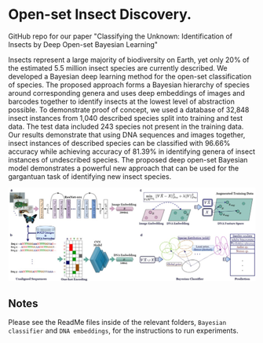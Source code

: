 # Open-set Insect Discovery.

GitHub repo for our paper "Classifying the Unknown: Identification of Insects by Deep Open-set Bayesian Learning" 

Insects represent a large majority of biodiversity on Earth, yet only 20\% of the estimated 5.5 million insect species are currently described. We developed a Bayesian deep learning method for the open-set classification of species. The proposed approach forms a Bayesian hierarchy of species around corresponding genera and uses deep embeddings of images and barcodes together to identify insects at the lowest level of abstraction possible. To demonstrate proof of concept, we used a database of 32,848 insect instances from 1,040 described species split into training and test data. The test data included 243 species not present in the training data. Our results demonstrate that using DNA sequences and images together, insect instances of described species can be classified with 96.66% accuracy while achieving accuracy of 81.39% in identifying genera of insect instances of undescribed species. The proposed deep open-set Bayesian model demonstrates a powerful new approach that can be used for the gargantuan task of identifying new insect species.

<p align="center">
  <img width="800" src="model_framework.jpg">
</p>
<p align="justify">

## Notes
Please see the ReadMe files inside of the relevant folders, `Bayesian classifier` and `DNA embeddings`, for the instructions to run experiments.
